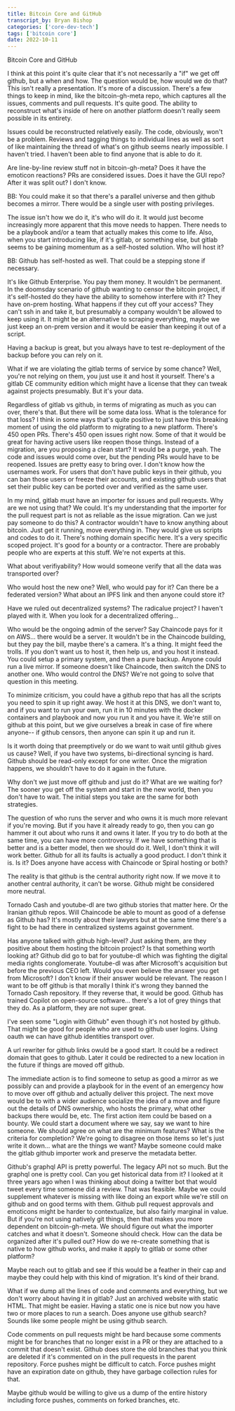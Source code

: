 ```yaml
---
title: Bitcoin Core and GitHub
transcript_by: Bryan Bishop
categories: ['core-dev-tech']
tags: ['bitcoin core']
date: 2022-10-11
---
```


Bitcoin Core and GitHub

I think at this point it's quite clear that it's not necessarily a "if" we get off github, but a when and how. The question would be, how would we do that? This isn't really a presentation. It's more of a discussion. There's a few things to keep in mind, like the bitcoin-gh-meta repo, which captures all the issues, comments and pull requests. It's quite good. The ability to reconstruct what's inside of here on another platform doesn't really seem possible in its entirety.

Issues could be reconstructed relatively easily. The code, obviously, won't be a problem. Reviews and tagging things to individual lines as well as sort of like maintaining the thread of what's on github seems nearly impossible. I haven't tried. I haven't been able to find anyone that is able to do it.

Are line-by-line review stuff not in bitcoin-gh-meta? Does it have the emoticon reactions? PRs are considered issues. Does it have the GUI repo? After it was split out? I don't know.

BB: You could make it so that there's a parallel universe and then github becomes a mirror. There would be a single user with posting privileges.

The issue isn't how we do it, it's who will do it. It would just become increasingly more apparent that this move needs to happen. There needs to be a playbook and/or a team that actually makes this come to life. Also, when you start introducing like, if it's gitlab, or something else, but gitlab seems to be gaining momentum as a self-hosted solution. Who will host it?

BB: Github has self-hosted as well. That could be a stepping stone if necessary.

It's like Github Enterprise. You pay them money. It wouldn't be permanent. In the doomsday scenario of github wanting to censor the bitcoin project, if it's self-hosted do they have the ability to somehow interfere with it? They have on-prem hosting. What happens if they cut off your access? They can't ssh in and take it, but presumably a company wouldn't be allowed to keep using it. It might be an alternative to scraping everything, maybe we just keep an on-prem version and it would be easier than keeping it out of a script.

Having a backup is great, but you always have to test re-deployment of the backup before you can rely on it.

What if we are violating the gitlab terms of service by some chance? Well, you're not relying on them, you just use it and host it yourself. There's a gitlab CE community edition which might have a license that they can tweak against projects presumably. But it's your data.

Regardless of gitlab vs github, in terms of migrating as much as you can over, there's that. But there will be some data loss. What is the tolerance for that loss? I think in some ways that's quite positive to just have this breaking moment of using the old platform to migrating to a new platform. There's 450 open PRs. There's 450 open issues right now. Some of that it would be great for having active users like reopen those things. Instead of a migration, are you proposing a clean start? It would be a purge, yeah. The code and issues would come over, but the pending PRs would have to be reopened. Issues are pretty easy to bring over. I don't know how the usernames work. For users that don't have public keys in their github, you can ban those users or freeze their accounts, and existing github users that set their public key can be ported over and verified as the same user.

In my mind, gitlab must have an importer for issues and pull requests. Why are we not using that? We could. It's my understanding that the importer for the pull request part is not as reliable as the issue migration. Can we just pay someone to do this? A contractor wouldn't have to know anything about bitcoin. Just get it running, move everything in. They would give us scripts and codes to do it. There's nothing domain specific here. It's a very specific scoped project. It's good for a bounty or a contractor. There are probably people who are experts at this stuff. We're not experts at this.

What about verifiyability? How would someone verify that all the data was transported over?

Who would host the new one? Well, who would pay for it? Can there be a federated version? What about an IPFS link and then anyone could store it?

Have we ruled out decentralized systems? The radicalue project? I haven't played with it. When you look for a decentralized offering...

Who would be the ongoing admin of the server? Say Chaincode pays for it on AWS... there would be a server. It wouldn't be in the Chaincode building, but they pay the bill, maybe there's a camera. It's a thing. It might feed the trolls. If you don't want us to host it, then help us, and you host it instead. You could setup a primary system, and then a pure backup. Anyone could run a live mirror. If someone doesn't like Chaincode, then switch the DNS to another one. Who would control the DNS? We're not going to solve that question in this meeting.

To minimize criticism, you could have a github repo that has all the scripts you need to spin it up right away. We host it at this DNS, we don't want to, and if you want to run your own, run it in 10 minutes with the docker containers and playbook and now you run it and you have it. We're still on github at this point, but we give ourselves a break in case of fire where anyone-- if github censors, then anyone can spin it up and run it.

Is it worth doing that preemptively or do we want to wait until github gives us cause? Well, if you have two systems, bi-directional syncing is hard. Github should be read-only except for one writer. Once the migration happens, we shouldn't have to do it again in the future.

Why don't we just move off github and just do it? What are we waiting for? The sooner you get off the system and start in the new world, then you don't have to wait. The initial steps you take are the same for both strategies.

The question of who runs the server and who owns it is much more relevant if you're moving. But if you have it already ready to go, then you can go hammer it out about who runs it and owns it later. If you try to do both at the same time, you can have more controversy. If we have something that is better and is a better model, then we should do it. Well, I don't think it will work better. Github for all its faults is actually a good product. I don't think it is. Is it? Does anyone have access with Chaincode or Spiral hosting or both?

The reality is that github is the central authority right now. If we move it to another central authority, it can't be worse. Github might be considered more neutral.

Tornado Cash and youtube-dl are two github stories that matter here. Or the Iranian github repos. Will Chaincode be able to mount as good of a defense as Github has? It's mostly about their lawyers but at the same time there's a fight to be had there in centralized systems against government.

Has anyone talked with github high-level? Just asking them, are they positive about them hosting the bitcoin project? Is that something worth looking at? Github did go to bat for youtube-dl which was fighting the digital media rights conglomerate. Youtube-dl was after Microsoft's acquisition but before the previous CEO left. Would you even believe the answer you get from Microsoft? I don't know if their answer would be relevant. The reason I want to be off github is that morally I think it's wrong they banned the Tornado Cash repository. If they reverse that, it would be good. Github has trained Copilot on open-source software... there's a lot of grey things that they do. As a platform, they are not super great.

I've seen some "Login with Github" even though it's not hosted by github. That might be good for people who are used to github user logins. Using oauth we can have github identities transport over.

A url rewriter for github links owuld be a good start. It could be a redirect domain that goes to github. Later it could be redirected to a new location in the future if things are moved off github.

The immediate action is to find someone to setup as good a mirror as we possibly can and provide a playbook for in the event of an emergency how to move over off github and actually deliver this project. The next move would be to with a wider audience socialize the idea of a move and figure out the details of DNS ownership, who hosts the primary, what other backups there would be, etc. The first action item could be based on a bounty. We could start a document where we say, say we want to hire someone. We should agree on what are the minimum features? What is the criteria for completion? We're going to disagree on those items so let's just write it down... what are the things we want? Maybe someone could make the gitlab github importer work and preserve the metadata better.

Github's graphql API is pretty powerful. The legacy API not so much. But the graphql one is pretty cool. Can you get historical data from it? I looked at it three years ago when I was thinking about doing a twitter bot that would tweet every time someone did a review. That was feasible. Maybe we could supplement whatever is missing with like doing an export while we're still on github and on good terms with them. Github pull request approvals and emoticons might be harder to contextualize, but also fairly marginal in value. But if you're not using natively git things, then that makes you more dependent on bitcoin-gh-meta. We should figure out what the importer catches and what it doesn't. Someone should check. How can the data be organized after it's pulled out? How do we re-create something that is native to how github works, and make it apply to gitlab or some other platform?

Maybe reach out to gitlab and see if this would be a feather in their cap and maybe they could help with this kind of migration. It's kind of their brand.

What if we dump all the lines of code and comments and everything, but we don't worry about having it in gitlab? Just an archived website with static HTML. That might be easier. Having a static one is nice but now you have two or more places to run a search. Does anyone use github search? Sounds like some people might be using github search.

Code comments on pull requests might be hard because some comments might be for branches that no longer exist in a PR or they are attached to a commit that doesn't exist. Github does store the old branches that you think are deleted if it's commented on in the pull requests in the parent repository. Force pushes might be difficult to catch. Force pushes might have an expiration date on github, they have garbage collection rules for that.

Maybe github would be willing to give us a dump of the entire history including force pushes, comments on forked branches, etc.
